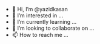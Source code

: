 - 👋 Hi, I’m @yazidkasan
- 👀 I’m interested in ...
- 🌱 I’m currently learning ...
- 💞️ I’m looking to collaborate on ...
- 📫 How to reach me ...

<!---
yazidkasan/yazidkasan is a ✨ special ✨ repository because its `README.md` (this file) appears on your GitHub profile.
You can click the Preview link to take a look at your changes.
--->
